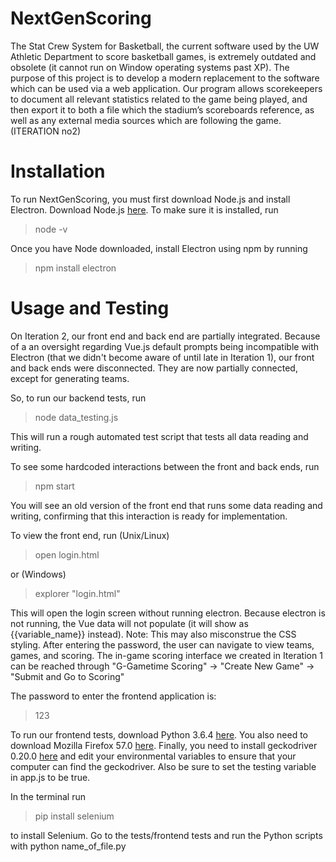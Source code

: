# NextGenScoring
The Stat Crew System for Basketball, the current software used by the UW Athletic Department to score basketball games, is extremely outdated and obsolete (it cannot run on Window operating systems past XP). The purpose of this project is to develop a modern replacement to the software which can be used via a web application. Our program allows scorekeepers to document all relevant statistics related to the game being played, and then export it to both a file which the stadium’s scoreboards reference, as well as any external media sources which are following the game. 
(ITERATION no2)

# Installation
To run NextGenScoring, you must first download Node.js and install Electron. Download Node.js [here](https://nodejs.org/en/). To make sure it is installed, run

> node -v

Once you have Node downloaded, install Electron using npm by running

> npm install electron

# Usage and Testing
On Iteration 2, our front end and back end are partially integrated. Because of a an oversight regarding Vue.js default prompts being incompatible with Electron (that we didn't become aware of until late in Iteration 1), our front and back ends were disconnected. They are now partially connected, except for generating teams.

So, to run our backend tests, run

> node data_testing.js

This will run a rough automated test script that tests all data reading and writing.

To see some hardcoded interactions between the front and back ends, run

> npm start

You will see an old version of the front end that runs some data reading and writing, confirming that this interaction is ready for implementation.

To view the front end, run (Unix/Linux)

> open login.html

or (Windows)

> explorer "login.html"

This will open the login screen without running electron. Because electron is not running, the Vue data will not populate (it will show as {{variable_name}} instead). Note: This may also misconstrue the CSS styling. After entering the password, the user can navigate to view teams, games, and scoring. The in-game scoring interface we created in Iteration 1 can be reached through "G-Gametime Scoring" -> "Create New Game" -> "Submit and Go to Scoring" 

The password to enter the frontend application is:

>123

To run our frontend tests, download Python 3.6.4 [here](https://www.python.org/downloads/). You also need to download Mozilla Firefox 57.0 [here](https://filehippo.com/download_firefox/79535/). Finally, you need to install geckodriver 0.20.0 [here](https://github.com/mozilla/geckodriver/releases) and edit your environmental variables to ensure that your computer can find the geckodriver. Also be sure to set the testing variable in app.js to be true.

In the terminal run

> pip install selenium

to install Selenium. Go to the tests/frontend tests and run the Python scripts with python name_of_file.py 
